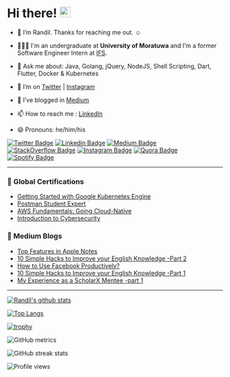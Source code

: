 <h1> Hi there! <img src="https://media.giphy.com/media/hvRJCLFzcasrR4ia7z/giphy.gif" width="25px"></h1>

- 🔭 I’m Randil. Thanks for reaching me out. ☺️

- 👨🏻‍💻 I'm an undergraduate at **University of Moratuwa** and I’m a former Software Engineer Intern at [IFS](https://www.linkedin.com/company/ifs).

- 💬 Ask me about: Java, Golang, jQuery, NodeJS, Shell Scripting, Dart, Flutter, Docker & Kubernetes

- 🤔 I’m on [Twitter](https://twitter.com/randilt92) | [Instagram](https://www.instagram.com/randilt92)

- 🌱 I’ve blogged in [Medium](https://randiltennakoon.medium.com) 

- 📫 How to reach me : [LinkedIn](https://lk.linkedin.com/in/randiltennakoon)

- 😄 Pronouns: he/him/his  


<!-- [![twitter-follower](https://img.shields.io/twitter/follow/randilt92?style=social)](https://twitter.com/randilt92) -->

[![Twitter Badge](https://img.shields.io/badge/-randilt92-white?logo=Twitter&logoColor=blue&link=https://twitter.com/randilt92/)](https://twitter.com/randilt92)  [![Linkedin Badge](https://img.shields.io/badge/-randiltennakoon-white?logo=Linkedin&logoColor=blue&link=https://www.linkedin.com/in/randiltennakoon)](https://www.linkedin.com/in/randiltennakoon) [![Medium Badge](https://img.shields.io/badge/-@randiltennakoon-white?labelColor=white&logo=Medium&logoColor=black&link=https://medium.com/@randiltennakoon)](https://randiltennakoon.medium.com)  [![StackOverflow Badge](https://img.shields.io/badge/-randiltennakoon-white?labelColor=white&logo=Stackoverflow&logoColor=orange&link=https://stackoverflow.com/users/13018789/randil-tennakoon)](https://stackoverflow.com/users/13018789/randil-tennakoon)
[![Instagram Badge](https://img.shields.io/badge/-randilt92-white?labelColor=white&logo=Instagram&logoColor=red&link=https://www.instagram.com/randilt92)](https://www.instagram.com/randilt92) [![Quora Badge](https://img.shields.io/badge/-randiltennakoon-white?labelColor=white&logo=Quora&logoColor=red&link=https://www.quora.com/profile/Randil-Tennakoon)](https://www.quora.com/profile/Randil-Tennakoon)  [![Spotify Badge](https://img.shields.io/badge/-randiltennakoon-white?labelColor=white&logo=Spotify&logoColor=green&link=https://open.spotify.com/user/5ia9b31lmwz8qipu1pq80dp3s?si=NlboTTzfQXunalvAJ9_ftA&nd=1)](https://open.spotify.com/user/5ia9b31lmwz8qipu1pq80dp3s?si=NlboTTzfQXunalvAJ9_ftA&nd=1)  

<!-- [![Revue Badge](https://img.shields.io/badge/-Weekend_Snippets-white?labelColor=white&logo=Revue&logoColor=red&link=https://www.getrevue.co/profile/randiltennakoon)](https://www.getrevue.co/profile/randiltennakoon)  -->


---
<!-- **📄 Global Certifications** -->
### 📄 Global Certifications
- [Getting Started with Google Kubernetes Engine](https://www.coursera.org/account/accomplishments/records/KHP2Z9NZ9FY7?utm_source=ln&utm_medium=certificate&utm_content=cert_image&utm_campaign=sharing_cta&utm_product=course)
- [Postman Student Expert](https://api.badgr.io/public/assertions/rAqixGsKSpeFdMZ4KgqO1w?identity__email=randilvta%40gmail.com)
- [AWS Fundamentals: Going Cloud-Native](https://coursera.org/share/a527b8fa5b14962328c02a3c3e8b54f9)
- [Introduction to Cybersecurity](https://www.youracclaim.com/badges/9061852c-fdf7-4219-926b-523d30a31111?source=linked_in_profile)



### 📕 Medium Blogs
<!-- BLOG-POST-LIST:START -->
- [Top Features in Apple Notes](https://medium.com/macoclock/top-features-in-apple-notes-bedb08ab7c9d?source=rss-b2aa6ee0b2d5------2)
- [10 Simple Hacks to Improve your English Knowledge -Part 2](https://randiltennakoon.medium.com/10-simple-hacks-to-improve-your-english-knowledge-part-2-ecebd4f7a518?source=rss-b2aa6ee0b2d5------2)
- [How to Use Facebook Productively?](https://randiltennakoon.medium.com/how-to-use-facebook-productively-54e1e93f80e8?source=rss-b2aa6ee0b2d5------2)
- [10 Simple Hacks to Improve your English Knowledge -Part 1](https://randiltennakoon.medium.com/10-simple-hacks-to-improve-your-english-knowledge-part-1-d7c4612b60b7?source=rss-b2aa6ee0b2d5------2)
- [My Experience as a ScholarX Mentee -part 1](https://randiltennakoon.medium.com/my-experience-as-a-scholarx-mentee-part-1-6321c8bf4ed9?source=rss-b2aa6ee0b2d5------2)
<!-- BLOG-POST-LIST:END -->

---

[![Randil's github stats](https://github-readme-stats.vercel.app/api?username=randiltennakoon&theme=dark&show_icons=true)](https://github.com/randiltennakoon)

<!-- --- -->
[![Top Langs](https://github-readme-stats.vercel.app/api/top-langs/?username=randiltennakoon)](https://github.com/anuraghazra/github-readme-stats)

<!-- --- -->

[![trophy](https://github-profile-trophy.vercel.app/?username=randiltennakoon)](https://github.com/ryo-ma/github-profile-trophy)

<!-- --- -->

<!-- <img align="left" alt="randiltennakoon's Github Stats" src="https://github-readme-stats.codestackr.vercel.app/api?username=randiltennakoon&show_icons=true&hide_border=true" /> -->



![GitHub metrics](https://metrics.lecoq.io/randiltennakoon)  

![GitHub streak stats](https://github-readme-streak-stats.herokuapp.com/?user=randiltennakoon)  

![Profile views](https://gpvc.arturio.dev/randiltennakoon)




<!--
**randiltennakoon/randiltennakoon** is a ✨ _special_ ✨ repository because its `README.md` (this file) appears on your GitHub profile.

Here are some ideas to get you started:

- 🔭 I’m currently working on ...
- 🌱 I’m currently learning ...
- 👯 I’m looking to collaborate on ...
- 🤔 I’m looking for help with ...
- 💬 Ask me about ...
- 📫 How to reach me: ...
- 😄 Pronouns: ...
- ⚡ Fun fact: ...
-->

